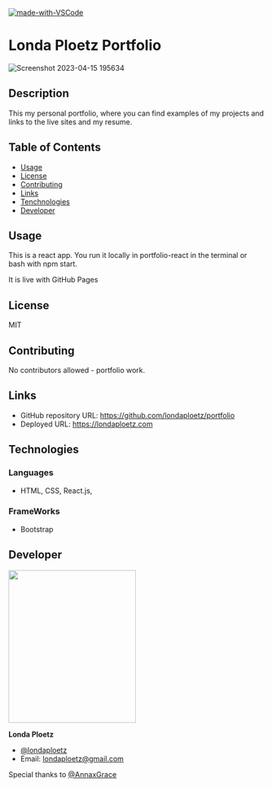 [![made-with-VSCode](https://img.shields.io/badge/Made%20with-VSCode-1f425f.svg)](https://code.visualstudio.com/)
# Londa Ploetz Portfolio

![Screenshot 2023-04-15 195634](https://user-images.githubusercontent.com/117487226/232260539-d051baf5-d34b-4a41-89f2-d7e3e1767804.png)

## Description
This my personal portfolio, where you can find examples of my projects and links to the live sites and my resume. 

## Table of Contents

* [Usage](#usage)
* [License](#license)
* [Contributing](#contributing)
* [Links](#Links)
* [Tenchnologies](#Technologies)
* [Developer](#Developer)


## Usage
This is a react app. You run it locally in portfolio-react in the terminal or bash with npm start.

It is live with GitHub Pages

## License
MIT

## Contributing
No contributors allowed - portfolio work.

## Links
* GitHub repository URL: https://github.com/londaploetz/portfolio
* Deployed URL: https://londaploetz.com

## Technologies

### Languages 
* HTML, CSS, React.js, 

### FrameWorks
* Bootstrap


## Developer  

<img src="https://user-images.githubusercontent.com/117487226/213274560-ca5248f0-55d9-4dd4-8433-225e14f01d8f.jpg" width="250" height="300"> 

**Londa Ploetz**

- [@londaploetz](https://www.github.com/londaploetz)
- Email: londaploetz@gmail.com

Special thanks to [@AnnaxGrace](https://www.github.com/AnnaxGrace)

